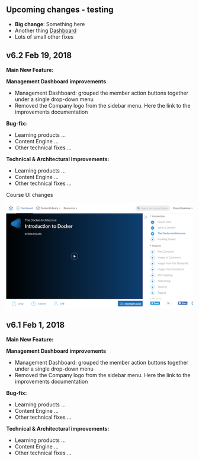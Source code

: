 [comment]: # (Changes that are planned)
## Upcoming changes - testing

- **Big change**: Something here
- Another thing [Dashboard](https://cloudacademy.com/dashboard)
- Lots of small other fixes

[comment]: # (The changes for v6.2)
## v6.2 Feb 19, 2018

**Main New Feature:**

**Management Dashboard improvements**

- Management Dashboard: grouped the member action buttons together under a single drop-down menu
- Removed the Company logo from the sidebar menu.
Here the link to the improvements documentation


**Bug-fix:**

- Learning products ...
- Content Engine ...
- Other technical fixes ...


**Technical & Architectural improvements:**

- Learning products ...
- Content Engine ...
- Other technical fixes ...

Course UI changes

![course](https://raw.githubusercontent.com/cloudacademy/changelog/master/docs/images/course.png "Courses")


[comment]: # (The changes for v6.1)
## v6.1 Feb 1, 2018

**Main New Feature:**

**Management Dashboard improvements**

- Management Dashboard: grouped the member action buttons together under a single drop-down menu
- Removed the Company logo from the sidebar menu.
Here the link to the improvements documentation


**Bug-fix:**

- Learning products ...
- Content Engine ...
- Other technical fixes ...


**Technical & Architectural improvements:**

- Learning products ...
- Content Engine ...
- Other technical fixes ...



